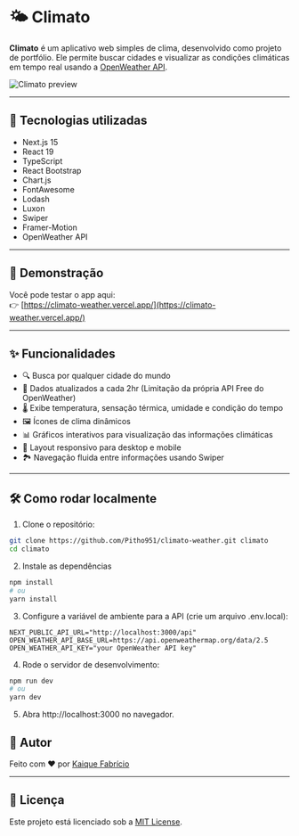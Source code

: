 # 🌤️ Climato

**Climato** é um aplicativo web simples de clima, desenvolvido como projeto de portfólio. Ele permite buscar cidades e visualizar as condições climáticas em tempo real usando a [OpenWeather API](https://openweathermap.org/api).

![Climato preview](https://climato-weather.vercel.app/assets/images/logo.png) 

---

## 🚀 Tecnologias utilizadas

- Next.js 15  
- React 19  
- TypeScript  
- React Bootstrap  
- Chart.js  
- FontAwesome  
- Lodash  
- Luxon  
- Swiper  
- Framer-Motion
- OpenWeather API  

---

## 📸 Demonstração

Você pode testar o app aqui:  
👉 [https://climato-weather.vercel.app/](https://climato-weather.vercel.app/)

---

## ✨ Funcionalidades

- 🔍 Busca por qualquer cidade do mundo  
- 📡 Dados atualizados a cada 2hr (Limitação da própria API Free do OpenWeather)
- 🌡️ Exibe temperatura, sensação térmica, umidade e condição do tempo  
- 🖼️ Ícones de clima dinâmicos  
- 📊 Gráficos interativos para visualização das informações climáticas  
- 📱 Layout responsivo para desktop e mobile  
- 🏞️ Navegação fluida entre informações usando Swiper  

---

## 🛠️ Como rodar localmente

1. Clone o repositório:

```bash
git clone https://github.com/Pitho951/climato-weather.git climato
cd climato
```

2. Instale as dependências

```bash
npm install
# ou
yarn install
```

3. Configure a variável de ambiente para a API (crie um arquivo .env.local):

```env
NEXT_PUBLIC_API_URL="http://localhost:3000/api"
OPEN_WEATHER_API_BASE_URL=https://api.openweathermap.org/data/2.5
OPEN_WEATHER_API_KEY="your OpenWeather API key"
```

4. Rode o servidor de desenvolvimento:
```bash
npm run dev
# ou
yarn dev
```

5. Abra http://localhost:3000 no navegador.


## 👤 Autor

Feito com ❤️ por [Kaique Fabrício](https://github.com/Pitho951)

---

## 📄 Licença

Este projeto está licenciado sob a [MIT License](LICENSE).
